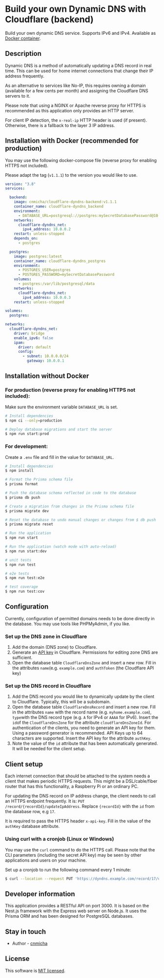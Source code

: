 # Build your own Dynamic DNS with Cloudflare (backend)

Build your own dynamic DNS service. Supports IPv6 and IPv4. Available
as [Docker container](https://hub.docker.com/r/cnmicha/cloudflare-dyndns-backend).

## Description

Dynamic DNS is a method of automatically updating a DNS record in real time. This can be used for home internet
connections that change their IP address frequently.

As an alternative to services like No-IP, this requires owning a domain (available for a few cents per month) and
assigning the Cloudflare DNS servers to it.

Please note that using a NGINX or Apache reverse proxy for HTTPS is recommended as this application only provides an
HTTP server.

For client IP detection, the `x-real-ip` HTTP header is used (if present). Otherwise, there is a fallback to the
layer 3 IP address.

## Installation with Docker (recommended for production)

You may use the following docker-compose file (reverse proxy for enabling HTTPS not included).

Please adapt the tag (`v1.1.1`) to the version you would like to use.

```yaml
version: "3.8"
services:

  backend:
    image: cnmicha/cloudflare-dyndns-backend:v1.1.1
    container_name: cloudflare-dyndns_backend
    environment:
      - DATABASE_URL=postgresql://postgres:mySecretDatabasePassword@10.0.0.3:5432/cloudflare-dyndns?schema=public&sslmode=prefer
    networks:
      cloudflare-dyndns_net:
        ipv4_address: 10.0.0.2
    restart: unless-stopped
    depends_on:
      - postgres

  postgres:
    image: postgres:latest
    container_name: cloudflare-dyndns_postgres
    environment:
      - POSTGRES_USER=postgres
      - POSTGRES_PASSWORD=mySecretDatabasePassword
    volumes:
      - postgres:/var/lib/postgresql/data
    networks:
      cloudflare-dyndns_net:
        ipv4_address: 10.0.0.3
    restart: unless-stopped

volumes:
  postgres:

networks:
  cloudflare-dyndns_net:
    driver: bridge
    enable_ipv6: false
    ipam:
      driver: default
      config:
        - subnet: 10.0.0.0/24
          gateway: 10.0.0.1
```

## Installation without Docker

### For production (reverse proxy for enabling HTTPS not included):

Make sure the environment variable `DATABASE_URL` is set.

```bash
# Install dependencies
$ npm ci --only=production

# Deploy database migrations and start the server
$ npm run start:prod
```

### For development:

Create a `.env` file and fill in the value for `DATABASE_URL`.

```bash
# Install dependencies
$ npm install

# Format the Prisma schema file
$ prisma format

# Push the database schema reflected in code to the database
$ prisma db push

# Create a migration from changes in the Prisma schema file
$ prisma migrate dev

# Reset the database to undo manual changes or changes from $ db push
$ prisma migrate reset

# Run the application
$ npm run start

# Run the application (watch mode with auto-reload)
$ npm run start:dev

# unit tests
$ npm run test

# e2e tests
$ npm run test:e2e

# test coverage
$ npm run test:cov
```

## Configuration

Currently, configuration of permitted domains needs to be done directly in the database. You may use tools like
PHPMyAdmin, if you like.

### Set up the DNS zone in Cloudflare

1. Add the domain (DNS zone) to Cloudflare.
2. Generate an [API key](https://dash.cloudflare.com/profile/api-tokens) in Cloudflare. Permissions for editing zone DNS
   are sufficient.
3. Open the database table `CloudflareDnsZone` and insert a new row. Fill in the attributes `name`(e.g. `example.com`)
   and `authToken` (the Cloudflare API key)

### Set up the DNS record in Cloudflare

1. Add the DNS record you would like to dynamically update by the client to Cloudflare. Typically, this will be a
   subdomain.
2. Open the database table `CloudflareDnsRecord` and insert a new row. Fill in the attributes `name` with the record
   name (e.g. `myhome.example.com`), `type`with the DNS record type (e.g. `A` for IPv4 or `AAAA` for IPv6). Insert
   the `id`of the `CloudflareDnsZone` for the attribute `cloudflareDnsZoneId`. For authentication of the clients, you
   need to generate an API key for them. Using a password generator is recommended. API Keys up to 64 characters are
   supported. Insert the API key for the attribute `authKey`.
3. Note the value of the `id` attribute that has been automatically generated. It will be needed for the client setup.

## Client setup

Each internet connection that should be attached to the system needs a client that makes periodic HTTPS requests. This
might be a DSL/cable/fiber router that has this functionality, a Raspberry Pi or an ordinary PC.

For updating the DNS record on IP address change, the client needs to call an HTTPS endpoint frequently. It is:
`PUT /record/{recordId}/updateIpAddress`. Replace `{recordId}` with the `id` from the database row, e.g `17`.

It is required to pass the HTTPS header `x-api-key`. Fill in the value of the `authKey` database attribute.

### Using curl with a cronjob (Linux or Windows)

You may use the `curl` command to do the HTTPS call. Please note that the CLI parameters (including the secret API key)
may be seen by other applications and users on your machine.

Set up a cronjob to run the following command every 1 minute:

```bash
$ curl --location --request PUT 'https://dyndns.example.com/record/17/updateIpAddress' --header 'x-api-key: MySuperSecretApiKeyFromDatabase'
```

## Developer information

This application provides a RESTful API on port 3000. It is based on the Nest.js framework with the Express web server
on Node.js. It uses the Prisma ORM and has been designed for PostgreSQL databases.

## Stay in touch

- Author - [cnmicha](https://github.com/cnmicha)

## License

This software is [MIT licensed](LICENSE).
